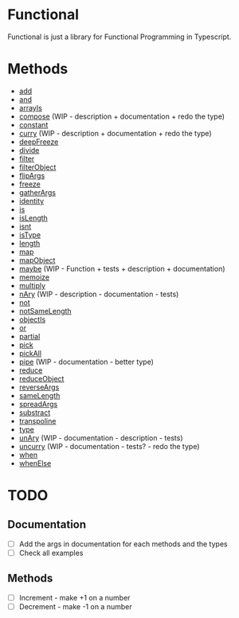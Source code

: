 # Functional

Functional is just a library for Functional Programming in Typescript.

# Methods

- [add](./src/add/add.md)
- [and](./src/and/and.md)
- [arrayIs](./src/arrayIs/arrayIs.md)
- [compose](./src/compose/compose.md) (WIP - description + documentation + redo the type)
- [constant](./src/constant/constant.md)
- [curry](./src/curry/curry.md) (WIP - description + documentation + redo the type)
- [deepFreeze](./src/deepFreeze/deepFreeze.md)
- [divide](./src/divide/divide.md)
- [filter](./src/filter/filter.md)
- [filterObject](./src/filterObject/filterObject.md)
- [flipArgs](./src/flipArgs/flipArgs.md)
- [freeze](./src/freeze/freeze.md)
- [gatherArgs](./src/gatherArgs/gatherArgs.md)
- [identity](./src/identity/identity.md)
- [is](./src/is/is.md)
- [isLength](./src/isLength/isLength.md)
- [isnt](./src/isnt/isnt.md)
- [isType](./src/isType/isType.md)
- [length](./src/length/length.md)
- [map](./src/map/map.md)
- [mapObject](./src/mapObject/mapObject.md)
- [maybe](./src/maybe/maybe.md) (WIP - Function + tests + description + documentation)
- [memoize](./src/memoize/memoize.md)
- [multiply](./src/multiply/multiply.md)
- [nAry](./src/nAry/nAry.md) (WIP - description - documentation - tests)
- [not](./src/not/not.md)
- [notSameLength](./src/notSameLength/notSameLength.md)
- [objectIs](./src/objectIs/objectIs.md)
- [or](./src/or/or.md)
- [partial](./src/partial/partial.md)
- [pick](./src/pick/pick.md)
- [pickAll](./src/pickAll/pickAll.md)
- [pipe](./src/pipe/pipe.md) (WIP - documentation - better type)
- [reduce](./src/reduce/reduce.md)
- [reduceObject](./src/reduceObject/reduceObject.md)
- [reverseArgs](./src/reverseArgs/reverseArgs.md)
- [sameLength](./src/sameLength/sameLength.md)
- [spreadArgs](./src/spreadArgs/spreadArgs.md)
- [substract](./src/substract/substract.md)
- [transpoline](./src/transpoline/transpoline.md)
- [type](./src/type/type.md)
- [unAry](./src/unAry/unAry.md) (WIP - documentation - description - tests)
- [uncurry](./src/uncurry/uncurry.md) (WIP - documentation - tests? - redo the type)
- [when](./src/when/when.md)
- [whenElse](./src/whenElse/whenElse.md)

# TODO

## Documentation
- [ ] Add the args in documentation for each methods and the types
- [ ] Check all examples
## Methods
- [ ] Increment - make +1 on a number
- [ ] Decrement - make -1 on a number

<!--
## Build

After npm run build, if want to create a pack folder, go to the dist folder and run "npm pack"
-->
